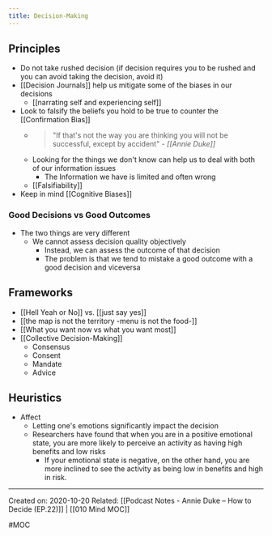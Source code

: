 ```yaml
---
title: Decision-Making
---
```

## Principles
- Do not take rushed decision (if decision requires you to be rushed and you can avoid taking the decision, avoid it) 
- [[Decision Journals]] help us mitigate some of the biases in our decisions
	- [[narrating self and experiencing self]]
- Look to falsify the beliefs you hold to be true to counter the [[Confirmation Bias]]
	- > "If that's not the way you are thinking you will not be successful, except by accident" - *[[Annie Duke]]*
	- Looking for the things we don't know can help us to deal with both of our information issues
		- The Information we have is limited and often wrong
	- [[Falsifiability]]
- Keep in mind [[Cognitive Biases]]


### Good Decisions vs Good Outcomes
- The two things are very different
	- We cannot assess decision quality objectively
		- Instead, we can assess the outcome of that decision
		- The problem is that we tend to mistake a good outcome with a good decision and viceversa

## Frameworks
- [[Hell Yeah or No]] vs. [[just say yes]]
- [[the map is not the territory -menu is not the food-]]
- [[What you want now vs what you want most]] 
- [[Collective Decision-Making]]
	- Consensus
	- Consent
	- Mandate
	- Advice

## Heuristics
- Affect
	- Letting one's emotions significantly impact the decision
	- Researchers have found that when you are in a positive emotional state, you are more likely to perceive an activity as having high benefits and low risks
		- If your emotional state is negative, on the other hand, you are more inclined to see the activity as being low in benefits and high in risk.

-------------------
Created on: 2020-10-20
Related: [[Podcast Notes - Annie Duke – How to Decide (EP.22)]] | [[010 Mind MOC]]

#MOC 